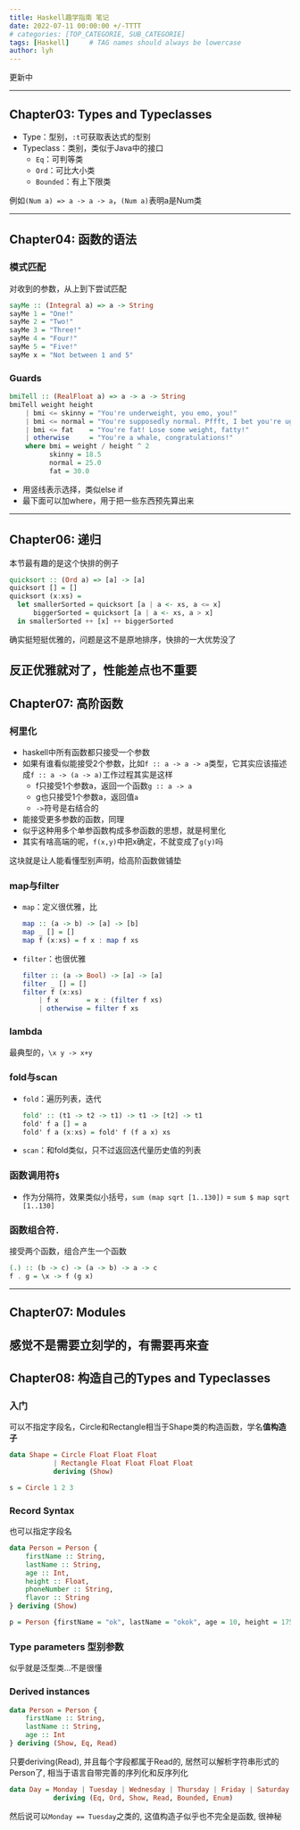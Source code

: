 ```yaml
---
title: Haskell趣学指南 笔记
date: 2022-07-11 00:00:00 +/-TTTT
# categories: [TOP_CATEGORIE, SUB_CATEGORIE]
tags: [Haskell]     # TAG names should always be lowercase
author: lyh
---
```


更新中

---

## Chapter03: Types and Typeclasses

- Type：型别，`:t`可获取表达式的型别
- Typeclass：类别，类似于Java中的接口
  - `Eq`：可判等类
  - `Ord`：可比大小类
  - `Bounded`：有上下限类

例如`(Num a) => a -> a -> a`，`(Num a)`表明a是Num类

---
## Chapter04: 函数的语法

### 模式匹配

对收到的参数，从上到下尝试匹配

```haskell
sayMe :: (Integral a) => a -> String  
sayMe 1 = "One!"  
sayMe 2 = "Two!"  
sayMe 3 = "Three!"  
sayMe 4 = "Four!"  
sayMe 5 = "Five!"  
sayMe x = "Not between 1 and 5"
```

### Guards

```haskell
bmiTell :: (RealFloat a) => a -> a -> String  
bmiTell weight height  
    | bmi <= skinny = "You're underweight, you emo, you!"  
    | bmi <= normal = "You're supposedly normal. Pffft, I bet you're ugly!"  
    | bmi <= fat    = "You're fat! Lose some weight, fatty!"  
    | otherwise     = "You're a whale, congratulations!"  
    where bmi = weight / height ^ 2  
          skinny = 18.5  
          normal = 25.0  
          fat = 30.0
```

- 用竖线表示选择，类似else if
- 最下面可以加where，用于把一些东西预先算出来

---
## Chapter06: 递归

本节最有趣的是这个快排的例子

```haskell
quicksort :: (Ord a) => [a] -> [a]  
quicksort [] = []  
quicksort (x:xs) =  
  let smallerSorted = quicksort [a | a <- xs, a <= x] 
      biggerSorted = quicksort [a | a <- xs, a > x]  
  in smallerSorted ++ [x] ++ biggerSorted
```

确实挺短挺优雅的，问题是这不是原地排序，快排的一大优势没了

反正优雅就对了，性能差点也不重要
---
## Chapter07: 高阶函数

### 柯里化

- haskell中所有函数都只接受一个参数
- 如果有谁看似能接受2个参数，比如`f :: a -> a -> a`类型，它其实应该描述成`f :: a -> (a -> a)`工作过程其实是这样
  - f只接受1个参数a，返回一个函数`g :: a -> a`
  - g也只接受1个参数a，返回值`a`
  - `->`符号是右结合的
- 能接受更多参数的函数，同理
- 似乎这种用多个单参函数构成多参函数的思想，就是柯里化
- 其实有啥高端的呢，`f(x,y)`中把x确定，不就变成了`g(y)`吗

这块就是让人能看懂型别声明，给高阶函数做铺垫

### map与filter

- `map`：定义很优雅，比
    ```haskell
    map :: (a -> b) -> [a] -> [b]  
    map _ [] = []  
    map f (x:xs) = f x : map f xs
    ```
- `filter`：也很优雅
    ```haskell
    filter :: (a -> Bool) -> [a] -> [a]
    filter _ [] = []
    filter f (x:xs)
        | f x       = x : (filter f xs)
        | otherwise = filter f xs
    ```

### lambda

最典型的，`\x y -> x+y`

### fold与scan

- `fold`：遍历列表，迭代
    ```haskell
    fold' :: (t1 -> t2 -> t1) -> t1 -> [t2] -> t1
    fold' f a [] = a
    fold' f a (x:xs) = fold' f (f a x) xs    
    ```
- `scan`：和fold类似，只不过返回迭代量历史值的列表

### 函数调用符`$`

- 作为分隔符，效果类似小括号，`sum (map sqrt [1..130])` = `sum $ map sqrt [1..130]`

### 函数组合符`.`

接受两个函数，组合产生一个函数

```haskell
(.) :: (b -> c) -> (a -> b) -> a -> c  
f . g = \x -> f (g x)
```
---
## Chapter07: Modules

感觉不是需要立刻学的，有需要再来查
---
## Chapter08: 构造自己的Types and Typeclasses

### 入门

可以不指定字段名，Circle和Rectangle相当于Shape类的构造函数，学名**值构造子**
```haskell
data Shape = Circle Float Float Float 
           | Rectangle Float Float Float Float 
           deriving (Show)

s = Circle 1 2 3
```

### Record Syntax

也可以指定字段名
```haskell
data Person = Person { 
    firstName :: String,
    lastName :: String,
    age :: Int,
    height :: Float,
    phoneNumber :: String,
    flavor :: String
} deriving (Show)

p = Person {firstName = "ok", lastName = "okok", age = 10, height = 175, phoneNumber = "1010101010", flavor = "??"}
```

### Type parameters 型别参数

似乎就是泛型类...不是很懂

### Derived instances

```haskell
data Person = Person { 
    firstName :: String,
    lastName :: String,
    age :: Int
} deriving (Show, Eq, Read)
```

只要deriving(Read), 并且每个字段都属于Read的, 居然可以解析字符串形式的Person了, 相当于语言自带完善的序列化和反序列化

```haskell
data Day = Monday | Tuesday | Wednesday | Thursday | Friday | Saturday | Sunday
           deriving (Eq, Ord, Show, Read, Bounded, Enum)
```

然后说可以`Monday == Tuesday`之类的, 这值构造子似乎也不完全是函数, 很神秘